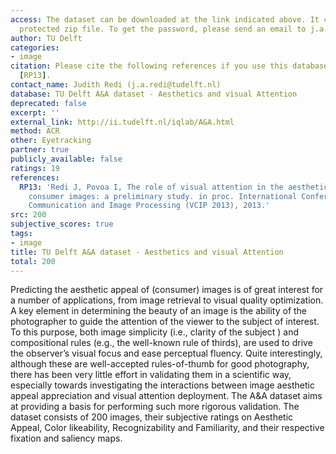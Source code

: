 ```yaml
---
access: The dataset can be downloaded at the link indicated above. It comes as password
  protected zip file. To get the password, please send an email to j.a.redi@tudelft.nl
author: TU Delft
categories:
- image
citation: Please cite the following references if you use this database in your research.
  [RP13].
contact_name: Judith Redi (j.a.redi@tudelft.nl)
database: TU Delft A&A dataset - Aesthetics and visual Attention
deprecated: false
excerpt: ''
external_link: http://ii.tudelft.nl/iqlab/A&A.html
method: ACR
other: Eyetracking
partner: true
publicly_available: false
ratings: 19
references:
  RP13: 'Redi J, Povoa I, The role of visual attention in the aesthetic appeal of
    consumer images: a preliminary study. in proc. International Conference on Video
    Communication and Image Processing (VCIP 2013), 2013.'
src: 200
subjective_scores: true
tags:
- image
title: TU Delft A&A dataset - Aesthetics and visual Attention
total: 200
---
```


Predicting the aesthetic appeal of (consumer) images is of great interest for a number of applications, from image retrieval to visual quality optimization. A key element in determining the beauty of an image is the ability of the photographer to guide the attention of the viewer to the subject of interest. To this purpose, both image simplicity (i.e., clarity of the subject ) and compositional rules (e.g., the well-known rule of thirds), are used to drive the observer’s visual focus and ease perceptual fluency. Quite interestingly, although these are well-accepted rules-of-thumb for good photography, there has been very little effort in validating them in a scientific way, especially towards investigating the interactions between image aesthetic appeal appreciation and visual attention deployment. The A&A dataset aims at providing a basis for performing such more rigorous validation.  The dataset consists of 200 images, their subjective ratings on Aesthetic Appeal, Color likeability, Recognizability and Familiarity, and their respective fixation and saliency maps.